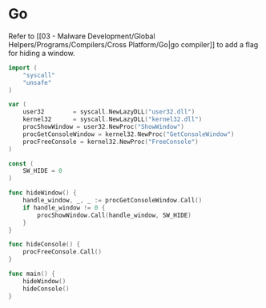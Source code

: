 # Go

Refer to [[03 - Malware Development/Global Helpers/Programs/Compilers/Cross Platform/Go|go compiler]] to add a flag for hiding a window.

```go
import (
    "syscall"
    "unsafe"
)

var (
    user32        = syscall.NewLazyDLL("user32.dll")
    kernel32      = syscall.NewLazyDLL("kernel32.dll")
    procShowWindow = user32.NewProc("ShowWindow")
    procGetConsoleWindow = kernel32.NewProc("GetConsoleWindow")
    procFreeConsole = kernel32.NewProc("FreeConsole")
)

const (
    SW_HIDE = 0
)

func hideWindow() {
    handle_window, _, _ := procGetConsoleWindow.Call()
    if handle_window != 0 {
        procShowWindow.Call(handle_window, SW_HIDE)
    }
}

func hideConsole() {
    procFreeConsole.Call()
}

func main() {
	hideWindow()
    hideConsole()
}
```